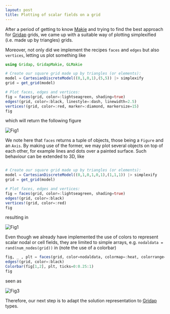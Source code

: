 ```yaml
---
layout: post
title: Plotting of scalar fields on a grid
---
```


After a period of getting to know [Makie](https://github.com/JuliaPlots/Makie.jl) and trying to find the best approach for [Gridap](https://github.com/gridap) grids, we came up with a suitable way of plotting simplexified (i.e. made up by triangles) grids. 

Moreover, not only did we implement the recipes ```faces``` and ```edges``` but also ```vertices```, letting us plot something like
```julia
using Gridap, GridapMakie, GLMakie

# Create our square grid made up by triangles (or elements):
model = CartesianDiscreteModel((0,1,0,1),(5,5)) |> simplexify
grid = get_grid(model)

# Plot faces, edges and vertices:
fig = faces(grid, color=:lightseagreen, shading=true)
edges!(grid, color=:black, linestyle=:dash, linewidth=2.5)
vertices!(grid, color=:red, marker=:diamond, markersize=15)
fig
```
which will return the following figure

![Fig1](https://user-images.githubusercontent.com/64323465/127524921-31b18963-4e93-4bd6-bd1b-42d6459213a9.png)

We note here that ```faces``` returns a tuple of objects, those being a ```Figure``` and an ```Axis```. By making use of the former, we may plot several objects on top of each other, for example lines and dots over a painted surface. Such behaviour can be extended to 3D, like
```julia

# Create our square grid made up by triangles (or elements):
model = CartesianDiscreteModel((0,1,0,1,0,1),(1,1,1)) |> simplexify
grid = get_grid(model)

# Plot faces, edges and vertices:
fig = faces(grid, color=:lightseagreen, shading=true)
edges!(grid, color=:black)
vertices!(grid, color=:red)
fig
```
resulting in

![Fig1](https://user-images.githubusercontent.com/64323465/127526100-ee42a147-5317-4bcc-8885-ee8905e8422e.png)

Even though we already have implemented the use of colors to represent scalar nodal or cell fields, they are limited to simple arrays, e.g. ```nodaldata = rand(num_nodes(grid))``` in (note the use of a colorbar)
```julia
fig, _ , plt = faces(grid, color=nodaldata, colormap=:heat, colorrange=(0,1))
edges!(grid, color=:black)
Colorbar(fig[1,2], plt, ticks=0:0.25:1)
fig
```
seen as

![Fig3](https://user-images.githubusercontent.com/64323465/127527188-99ae2fb9-044f-4777-a3eb-5ea1446aca72.png)

Therefore, our next step is to adapt the solution representation to [Gridap](https://github.com/gridap) types.
